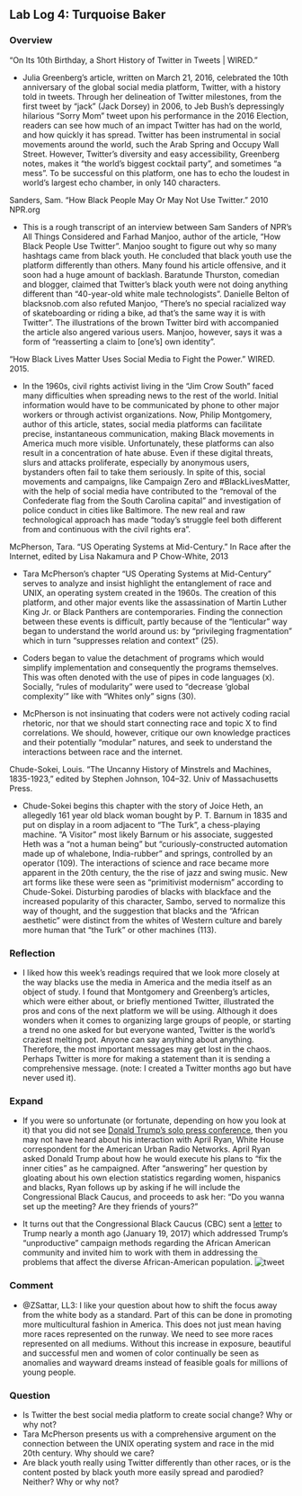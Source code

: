 ## Lab Log 4: Turquoise Baker 

### Overview

“On Its 10th Birthday, a Short History of Twitter in Tweets | WIRED.”

- Julia Greenberg’s article, written on March 21, 2016, celebrated the 10th anniversary of the global social media platform, Twitter, with a history told in tweets. Through her delineation of Twitter milestones, from the first tweet by “jack” (Jack Dorsey) in 2006, to Jeb Bush’s depressingly hilarious “Sorry Mom” tweet upon his performance in the 2016 Election, readers can see how much of an impact Twitter has had on the world, and how quickly it has spread. Twitter has been instrumental in social movements around the world, such the Arab Spring and Occupy Wall Street. However, Twitter’s diversity and easy accessibility, Greenberg notes, makes it “the world’s biggest cocktail party”, and sometimes “a mess”. To be successful on this platform, one has to echo the loudest in world’s largest echo chamber, in only 140 characters. 


Sanders, Sam. “How Black People May Or May Not Use Twitter.” 2010 NPR.org

- This is a rough transcript of an interview between Sam Sanders of NPR’s All Things Considered and Farhad Manjoo, author of the article, “How Black People Use Twitter”. Manjoo sought to figure out why so many hashtags came from black youth. He concluded that black youth use the platform differently than others. Many found his article offensive, and it soon had a huge amount of backlash. Baratunde Thurston, comedian and blogger, claimed that Twitter’s black youth were not doing anything different than “40-year-old white male technologists”. Danielle Belton of blacksnob.com also refuted Manjoo, “There’s no special racialized way of skateboarding or riding a bike, ad that’s the same way it is with Twitter”. The illustrations of the brown Twitter bird with accompanied the article also angered various users. Manjoo, however, says it was a form of “reasserting a claim to [one’s] own identity”.

“How Black Lives Matter Uses Social Media to Fight the Power.” WIRED. 2015. 

- In the 1960s, civil rights activist living in the “Jim Crow South” faced many difficulties when spreading news to the rest of the world. Initial information would have to be communicated by phone to other major workers or through activist organizations. Now, Philip Montgomery, author of this article, states, social media platforms can facilitate precise, instantaneous communication, making Black movements in America much more visible. Unfortunately, these platforms can also result in a concentration of hate abuse. Even if these digital threats, slurs and attacks proliferate, especially by anonymous users, bystanders often fail to take them seriously. In spite of this, social movements and campaigns, like Campaign Zero and #BlackLivesMatter, with the help of social media have contributed to the “removal of the Confederate flag from the South Carolina capital” and investigation of police conduct in cities like Baltimore. The new real and raw technological approach has made “today’s struggle feel both different from and continuous with the civil rights era”. 

McPherson, Tara. “US Operating Systems at Mid-Century.” In Race after the Internet, edited by Lisa Nakamura and P Chow-White, 2013 

- Tara McPherson’s chapter “US Operating Systems at Mid-Century” serves to analyze and insist highlight the entanglement of race and UNIX, an operating system created in the 1960s. The creation of this platform, and other major events like the assassination of Martin Luther King Jr. or Black Panthers are contemporaries. Finding the connection between these events is difficult, partly because of the “lenticular” way began to understand the world around us: by “privileging fragmentation” which in turn “suppresses relation and context” (25). 

- Coders began to value the detachment of programs which would simplify implementation and consequently the programs themselves. This was often denoted with the use of pipes in code languages (x). Socially, “rules of modularity” were used to “decrease ‘global complexity’” like with “Whites only” signs (30).

- McPherson is not insinuating that coders were not actively coding racial rhetoric, nor that we should start connecting race and topic X to find correlations. We should, however, critique our own knowledge practices and their potentially “modular” natures, and seek to understand the interactions between race and the internet. 

Chude-Sokei, Louis. “The Uncanny History of Minstrels and Machines, 1835-1923,” edited by Stephen Johnson, 104–32. Univ of Massachusetts Press.  

- Chude-Sokei begins this chapter with the story of Joice Heth, an allegedly 161 year old black woman bought by P. T. Barnum in 1835 and put on display in a room adjacent to “The Turk”, a chess-playing machine. “A Visitor” most likely Barnum or his associate, suggested Heth was a “not a human being” but “curiously-constructed automation made up of whalebone, India-rubber” and springs, controlled by an operator (109). The interactions of science and race became more apparent in the 20th century, the the rise of jazz and swing music. New art forms like these were seen as “primitivist modernism” according to Chude-Sokei. Disturbing parodies of blacks with blackface and the increased popularity of this character, Sambo, served to normalize this way of thought, and the suggestion that blacks and the “African aesthetic” were distinct from the whites of Western culture and barely more human that “the Turk” or other machines (113). 

### Reflection

- I liked how this week’s readings required that we look more closely at the way blacks use the media in America and the media itself as an object of study. I found that Montgomery and Greenberg’s articles, which were either about, or briefly mentioned Twitter, illustrated the pros and cons of the next platform we will be using. Although it does wonders when it comes to organizing large groups of people, or starting a trend no one asked for but everyone wanted, Twitter is the world’s craziest melting pot. Anyone can say anything about anything. Therefore, the most important messages may get lost in the chaos. Perhaps Twitter is more for making a statement than it is sending a comprehensive message. (note: I created a Twitter months ago but have never used it). 

### Expand

- If you were so unfortunate (or fortunate, depending on how you look at it) that you did not see [Donald Trump’s solo press conference](https://www.washingtonpost.com/news/politics/wp/2017/02/16/trump-asks-a-black-reporter-to-set-up-a-meeting-with-black-members-of-congress/?utm_term=.76a7c9a2e360), then you may not have heard about his interaction with April Ryan, White House correspondent for the American Urban Radio Networks. April Ryan asked Donald Trump about how he would execute his plans to “fix the inner cities” as he campaigned. After “answering” her question by gloating about his own election statistics regarding women, hispanics and blacks, Ryan follows up by asking if he will include the Congressional Black Caucus, and proceeds to ask her: “Do you wanna set up the meeting? Are they friends of yours?” 

- It turns out that the Congressional Black Caucus (CBC) sent a [letter](http://cbc-richmond.house.gov/sites/congressionalblackcaucus.house.gov/files/2017-19-01%20CBC%20Letter%20to%20POTUS%20on%20New%20Deal.pdf) to Trump nearly a month ago (January 19, 2017) which addressed Trump’s “unproductive” campaign methods regarding the African American community and invited him to work with them in addressing the problems that affect the diverse African-American population. ![tweet](https://gm1.ggpht.com/OTFO1ve4TYbdSdU8KJU0i0NBCl_WCtq30XHtEIaV6CUrVKpvXIPrzmR8keFd2XjBxhPUTMRqnPKyYdnOu9qwFyCXWFF7XpfgYuDOOM4ABRoP1upFz3nCMJbLthWqlKcQw3vhx9OmX0I65Ldm1Iiiu-RztzAUGxVD0-C8H-xzMg5x2QzUW9xAvtg256bq7l1s3vQGXJrnrJhgOFQUkWq5QBNfJ8yT8NBqIPwz0cZcPj9SCVg55jh_PrOf9nnZaXck7GpQFo9BxVQmAg52F8p1ohOC6-iqyWch0_bCYZz6mzau_ToF8hizhdMrXRdSv5w6AJJ3611EIKaEB_doaVlyKIPX3xLlay_wsz5iMhBJ3Y1JcZjFguTUJmDWFsUXJL38hzR23tC6XqxttBAlTJQhDAN9mHg7z7tluX3sUvmjbQ9x0yns_cVnCXFPXjWkIQDWm-aY8gBRj1y00bShwilKntwTt_6NsHtuncbJ-TB8LOvMN27ScpkanWyFwXdW5N2miEXg_hIhS5pjw2HfdLhW3tOoyzof5nl2HBYUNpxy2AO48HulzoSaYVcY3XFffz7b24qF3_EPLPY4WE5lJHqriLSEx_JZa6BYJQa52IUodEVcxp7Cfu7FmXhHT9bkhXQFMa4yGML-EBWX9p_ZwrX1tpK_0ryjr9h7HqHsGgV05NXLDL0WvQPMx3UFFxJAl11LrljKRJO7Cto8WRZ6eSz2ptzo3Q=w1440-h760-l75-ft)


### Comment

- @ZSattar, LL3: I like your question about how to shift the focus away from the white body as a standard. Part of this can be done in promoting more multicultural fashion in America. This does not just mean having more races represented on the runway. We need to see more races represented on all mediums. Without this increase in exposure, beautiful and successful men and women of color continually be seen as anomalies and wayward dreams instead of feasible goals for millions of young people. 


### Question

- Is Twitter the best social media platform to create social change? Why or why not? 
- Tara McPherson presents us with a comprehensive argument on the connection between the UNIX operating system and race in the mid 20th century. Why should we care? 
- Are black youth really using Twitter differently than other races, or is the content posted by black youth more easily spread and parodied? Neither? Why or why not? 


